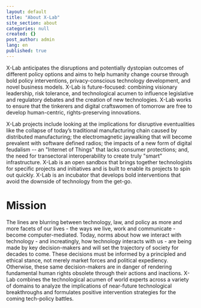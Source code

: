 ```yaml
---
layout: default
title: "About X-Lab"
site_section: about
categories: null
created: {}
post_author: admin
lang: en
published: true
---
```

X-Lab anticipates the disruptions and potentially dystopian outcomes of different policy options and aims to help humanity change course through bold policy interventions, privacy-conscious technology development, and novel business models.  X-Lab is future-focused: combining visionary leadership, risk tolerance, and technological acumen to influence legislative and regulatory debates and the creation of new technologies. X-Lab works to ensure that the tinkerers and digital craftswomen of tomorrow are free to develop human-centric, rights-preserving innovations.

X-Lab projects include looking at the implications for disruptive eventualities like the collapse of today’s traditional manufacturing chain caused by distributed manufacturing; the electromagnetic jaywalking that will become prevalent with software defined radios; the impacts of a new form of digital feudalism -- an "Internet of Things" that lacks consumer protections; and, the need for transectoral interoperability to create truly "smart" infrastructure. X-Lab is an open sandbox that brings together technologists for specific projects and initiatives and is built to enable its projects to spin out quickly.  X-Lab is an incubator that develops bold interventions that avoid the downside of technology from the get-go.

# Mission
The lines are blurring between technology, law, and policy as more and more facets of our lives - the ways we live, work and communicate - become computer-mediated. Today, norms about how we interact with technology - and increatingly, how technology interacts with us - are being made by key decision-makers and will set the trajectory of society for decades to come. These decisions must be informed by a principled and ethical stance, not merely market forces and political expediency. Otherwise, these same decision-makers are in danger of rendering fundamental human rights obsolete through their actions and inactions. X-Lab combines the technological acumen of world experts across a variety of domains to analyze the implications of near-future technological breakthroughs and formulates positive intervention strategies for the coming tech-policy battles.
